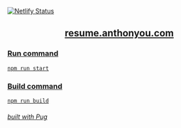 [![Netlify Status](https://api.netlify.com/api/v1/badges/480fbf50-d2fe-41f8-9419-4a896549379a/deploy-status)](https://app.netlify.com/sites/cocky-ride-1403a1/deploys)

<h2 align="center"><a href="https://resume.anthonyou.com">resume.anthonyou.com</h2>

### Run command

`npm run start`

### Build command

`npm run build`

###### built with Pug
